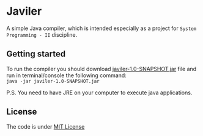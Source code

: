 # Javiler
A simple Java compiler, which is intended especially as a project for ```System Programming - II``` discipline.

## Getting started
To run the compiler you should download [javiler-1.0-SNAPSHOT.jar](https://github.com/danilos1/javiler/blob/master/javiler-1.0-SNAPSHOT.jar) file and run in terminal/console the following command:<br>
```java -jar javiler-1.0-SNAPSHOT.jar```

P.S. You need to have JRE on your computer to execute java applications.

## License
The code is under [MIT License]()
